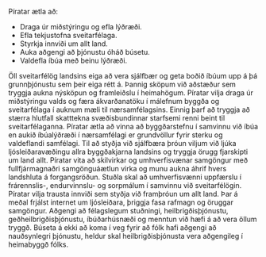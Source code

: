 Píratar ætla að:

- Draga úr miðstýringu og efla lýðræði.
- Efla tekjustofna sveitarfélaga.
- Styrkja innviði um allt land.
- Auka aðgengi að þjónustu óháð búsetu.
- Valdefla íbúa með beinu lýðræði.

Öll sveitarfélög landsins eiga að vera sjálfbær og geta boðið íbúum upp á þá grunnþjónustu sem þeir eiga rétt á. Þannig sköpum við aðstæður sem tryggja aukna nýsköpun og framleiðslu í heimahögum. Píratar vilja draga úr miðstýringu valds og færa ákvarðanatöku í málefnum byggða og sveitarfélaga í auknum mæli til nærsamfélagsins. Einnig þarf að tryggja að stærra hlutfall skatttekna svæðisbundinnar starfsemi renni beint til sveitarfélaganna. 
Píratar ætla að vinna að byggðarstefnu í samvinnu við íbúa en aukið íbúalýðræði í nærsamfélagi er grundvöllur fyrir sterku og valdeflandi samfélagi. Til að styðja við sjálfbæra þróun viljum við ljúka ljósleiðaravæðingu allra byggðakjarna landsins og tryggja örugg fjarskipti um land allt. Píratar vita að skilvirkar og umhverfisvænar samgöngur með fullfjármagnaðri samgönguáætlun virka og munu aukna áhrif hvers landshluta á forgangsröðun. Stuðla skal að umhverfisvænni uppfærslu í frárennslis-, endurvinnslu- og sorpmálum í samvinnu við sveitarfélögin. Píratar vilja trausta innviði sem styðja við framþróun um allt land. Þar á meðal frjálst internet um ljósleiðara, þriggja fasa rafmagn og öruggar samgöngur.
Aðgengi að félagslegum stuðningi, heilbrigðisþjónustu, geðheilbrigðisþjónustu, íbúðarhúsnæði og menntun við hæfi á að vera öllum tryggð. Búseta á ekki að koma í veg fyrir að fólk hafi aðgengi að nauðsynlegri þjónustu, heldur skal heilbrigðisþjónusta vera aðgengileg í heimabyggð fólks. 
